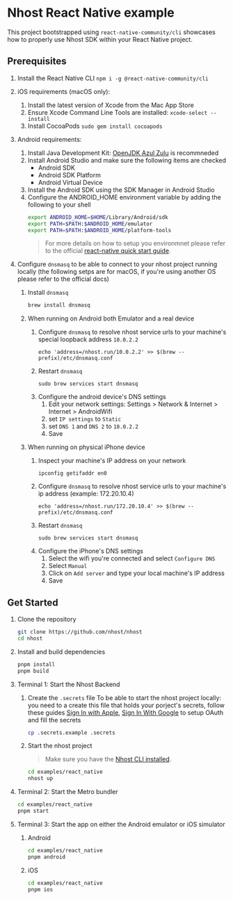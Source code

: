 # Nhost React Native example

This project bootstrapped using `react-native-community/cli` showcases how to properly use Nhost SDK within your React Native project.

## Prerequisites

1. Install the React Native CLI `npm i -g @react-native-community/cli`

2. iOS requirements (macOS only):

   1. Install the latest version of Xcode from the Mac App Store
   2. Ensure Xcode Command Line Tools are installed: `xcode-select --install`
   3. Install CocoaPods `sudo gem install cocoapods`

3. Android requirements:

   1. Install Java Development Kit: [OpenJDK Azul Zulu](https://www.azul.com/downloads/?architecture=x86-64-bit#zulu) is recommneded
   1. Install Android Studio and make sure the following items are checked
      - Android SDK
      - Android SDK Platform
      - Android Virtual Device
   1. Install the Android SDK using the SDK Manager in Android Studio
   1. Configure the ANDROID_HOME environment variable by adding the following to your shell
      ```bash
      export ANDROID_HOME=$HOME/Library/Android/sdk
      export PATH=$PATH:$ANDROID_HOME/emulator
      export PATH=$PATH:$ANDROID_HOME/platform-tools
      ```
      > For more details on how to setup you environmnet please refer to the official [react-native quick
      > start guide](https://reactnative.dev/docs/set-up-your-environment).

4. Configure `dnsmasq` to be able to connect to your nhost project running locally (the following setps are for macOS, if you're using another OS please refer to the official docs)

   1. Install `dnsmasq`
      ```sh
      brew install dnsmasq
      ```
   2. When running on Android both Emulator and a real device

      1. Configure `dnsmasq` to resolve nhost service urls to your machine's special loopback address `10.0.2.2`
         ```shell
         echo 'address=/nhost.run/10.0.2.2' >> $(brew --prefix)/etc/dnsmasq.conf
         ```
      2. Restart `dnsmasq`
         ```shell
         sudo brew services start dnsmasq
         ```
      3. Configure the android device's DNS settings
         1. Edit your network settings: Settings > Network & Internet > Internet > AndroidWifi
         2. set `IP settings` to `Static`
         3. set `DNS 1` and `DNS 2` to `10.0.2.2`
         4. Save

   3. When running on physical iPhone device
      1. Inspect your machine's IP address on your network
         ```shell
         ipconfig getifaddr en0
         ```
      2. Configure `dnsmasq` to resolve nhost service urls to your machine's ip address (example: 172.20.10.4)
         ```shell
         echo 'address=/nhost.run/172.20.10.4' >> $(brew --prefix)/etc/dnsmasq.conf
         ```
      3. Restart `dnsmasq`
         ```shell
         sudo brew services start dnsmasq
         ```
      4. Configure the iPhone's DNS settings
         1. Select the wifi you're connected and select `Configure DNS`
         2. Select `Manual`
         3. Click on `Add server` and type your local machine's IP address
         4. Save

## Get Started

1. Clone the repository

   ```sh
   git clone https://github.com/nhost/nhost
   cd nhost
   ```

2. Install and build dependencies

   ```sh
   pnpm install
   pnpm build
   ```

3. Terminal 1: Start the Nhost Backend

   1. Create the `.secrets` file
      To be able to start the nhost project locally: you need to a create this file that holds your porject's secrets, follow these guides [Sign In with Apple](https://docs.nhost.io/guides/auth/social/sign-in-apple), [Sign In With Google](https://docs.nhost.io/guides/auth/social/sign-in-google) to setup OAuth and fill the secrets

      ```sh
      cp .secrets.example .secrets
      ```

   2. Start the nhost project

      > Make sure you have the [Nhost CLI installed](https://docs.nhost.io/platform/cli).

      ```sh
      cd examples/react_native
      nhost up
      ```

4. Terminal 2: Start the Metro bundler

   ```sh
   cd examples/react_native
   pnpm start
   ```

5. Terminal 3: Start the app on either the Android emulator or iOS simulator

   1. Android

      ```sh
      cd examples/react_native
      pnpm android
      ```

   2. iOS
      ```sh
      cd examples/react_native
      pnpm ios
      ```
